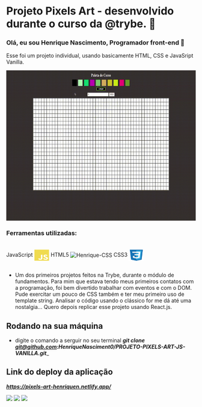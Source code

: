 # Projeto Pixels Art - desenvolvido durante o curso da @trybe. 🙌
### Olá, eu sou Henrique Nascimento, Programador front-end 👋

Esse foi um projeto individual, usando basicamente HTML, CSS e JavaSript Vanilla.

<img align="center" height="400" width="760" src="./pixels-art.gif"/>

### Ferramentas utilizadas:

<div style="display: inline_block"><br>
  JavaScript
  <img align="center" alt="Henrique-Js" height="30" width="40" src="https://raw.githubusercontent.com/devicons/devicon/master/icons/javascript/javascript-plain.svg">
  HTML5
  <img align="center" alt="Henrique-CSS" height="30" width="40" src="https://cdn.jsdelivr.net/gh/devicons/devicon/icons/html5/html5-original.svg" />
  CSS3
  <img align="center" alt="Henrique-CSS" height="30" width="40" src="https://raw.githubusercontent.com/devicons/devicon/master/icons/css3/css3-original.svg">
</div>

  
 ##
 
- Um dos primeiros projetos feitos na Trybe, durante o módulo de fundamentos. Para mim que estava tendo meus primeiros contatos com a programação, foi bem divertido trabalhar com eventos e com o DOM. Pude exercitar um pouco de CSS também e ter meu primeiro uso de template string. Analisar o código usando o clássico for me dá até uma nostalgia... Quero depois replicar esse projeto usando React.js.
 
## Rodando na sua máquina

- digite o comando a serguir no seu terminal ___git clone git@github.com:HenriqueNasciment0/PROJETO-PIXELS-ART-JS-VANILLA.git____

 ## Link do deploy da aplicação 
 ___https://pixels-art-henriquen.netlify.app/___
   
  <div> 
  <a href = "mailto:hsncorretor@gmail.com"><img src="https://img.shields.io/badge/-Gmail-%23333?style=for-the-badge&logo=gmail&logoColor=white" target="_blank"></a>
  <a href="https://www.linkedin.com/in/henriquen-dev/" target="_blank"><img src="https://img.shields.io/badge/-LinkedIn-%230077B5?style=for-the-badge&logo=linkedin&logoColor=white" target="_blank"></a>
    <a href="https://instagram.com/henrique.s.nasc" target="_blank"><img src="https://img.shields.io/badge/-Instagram-%23E4405F?style=for-the-badge&logo=instagram&logoColor=white" target="_blank"></a> 
</div>

